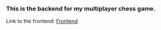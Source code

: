 ### This is the backend for my multiplayer chess game.

Link to the frontend: [Frontend](https://github.com/homosapien14/chess-game-with-video-chat)